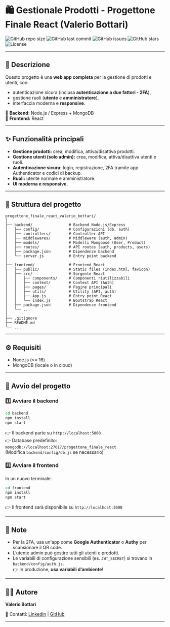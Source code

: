 # 🛍️ Gestionale Prodotti - Progettone Finale React (Valerio Bottari)

![GitHub repo size](https://img.shields.io/github/repo-size/valeriobottari/progettone_finale_react_valerio_bottari)
![GitHub last commit](https://img.shields.io/github/last-commit/valeriobottari/progettone_finale_react_valerio_bottari)
![GitHub issues](https://img.shields.io/github/issues/valeriobottari/progettone_finale_react_valerio_bottari)
![GitHub stars](https://img.shields.io/github/stars/valeriobottari/progettone_finale_react_valerio_bottari?style=social)
![License](https://img.shields.io/github/license/valeriobottari/progettone_finale_react_valerio_bottari)

---

## 📖 Descrizione

Questo progetto è una **web app completa** per la gestione di prodotti e utenti, con:
- autenticazione sicura (inclusa **autenticazione a due fattori - 2FA**),
- gestione ruoli (**utente** e **amministratore**),
- interfaccia moderna e **responsive**.

🔹 **Backend:** Node.js / Express + MongoDB  
🔹 **Frontend:** React

---

## ✨ Funzionalità principali

- **Gestione prodotti:** crea, modifica, attiva/disattiva prodotti.  
- **Gestione utenti (solo admin):** crea, modifica, attiva/disattiva utenti e ruoli.  
- **Autenticazione sicura:** login, registrazione, 2FA tramite app Authenticator e codici di backup.  
- **Ruoli:** utente normale e amministratore.  
- **UI moderna e responsive.**  

---

## 📂 Struttura del progetto

```
progettone_finale_react_valerio_bottari/
│
├── backend/                # Backend Node.js/Express
│   ├── config/             # Configurazioni (db, auth)
│   ├── controllers/        # Controller API
│   ├── middlewares/        # Middleware (auth, admin)
│   ├── models/             # Modelli Mongoose (User, Product)
│   ├── routes/             # API routes (auth, products, users)
│   ├── package.json        # Dipendenze backend
│   └── server.js           # Entry point backend
│
├── frontend/               # Frontend React
│   ├── public/             # Static files (index.html, favicon)
│   ├── src/                # Sorgente React
│   │   ├── components/     # Componenti riutilizzabili
│   │   ├── context/        # Context API (Auth)
│   │   ├── pages/          # Pagine principali
│   │   ├── utils/          # Utility (API, auth)
│   │   ├── App.js          # Entry point React
│   │   └── index.js        # Bootstrap React
│   ├── package.json        # Dipendenze frontend
│   └── ...
│
├── .gitignore
├── README.md
└── ...
```

---

## ⚙️ Requisiti

- Node.js (>= 16)
- MongoDB (locale o in cloud)

---

## 🚀 Avvio del progetto

### 1️⃣ Avviare il backend
```sh
cd backend
npm install
npm start
```
👉 Il backend parte su `http://localhost:5000`  
👉 Database predefinito: `mongodb://localhost:27017/progettone_finale_react`  
(Modifica `backend/config/db.js` se necessario)

### 2️⃣ Avviare il frontend
In un nuovo terminale:
```sh
cd frontend
npm install
npm start
```
👉 Il frontend sarà disponibile su `http://localhost:3000`

---

## 🔐 Note

- Per la 2FA, usa un'app come **Google Authenticator** o **Authy** per scansionare il QR code.  
- L’utente admin può gestire tutti gli utenti e prodotti.  
- Le variabili di configurazione sensibili (es. `JWT_SECRET`) si trovano in `backend/config/auth.js`.  
  👉 In produzione, **usa variabili d’ambiente**!  

---

## 👨‍💻 Autore

**Valerio Bottari**

📧 Contatti: [LinkedIn](https://www.linkedin.com/in/valeriobottari/) | [GitHub](https://github.com/imvalez)

---
